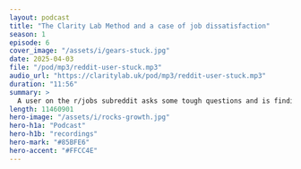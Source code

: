 ```yaml
---
layout: podcast
title: "The Clarity Lab Method and a case of job dissatisfaction"
season: 1
episode: 6
cover_image: "/assets/i/gears-stuck.jpg"
date: 2025-04-03
file: "/pod/mp3/reddit-user-stuck.mp3"
audio_url: "https://claritylab.uk/pod/mp3/reddit-user-stuck.mp3"
duration: "11:56"
summary: >
  A user on the r/jobs subreddit asks some tough questions and is finding it hard to know hether or not to quit their job. The ML voices consider how Clarity Lab methods might be helpful in this situation.
length: 11460901
hero-image: "/assets/i/rocks-growth.jpg"
hero-h1a: "Podcast"
hero-h1b: "recordings"
hero-mark: "#85BFE6"
hero-accent: "#FFCC4E"
---
```


<!-- ffmpeg -i reddit-user-stuck.wav -ac 2 -b:a 128k -ar 44100 output.mp3 -->

